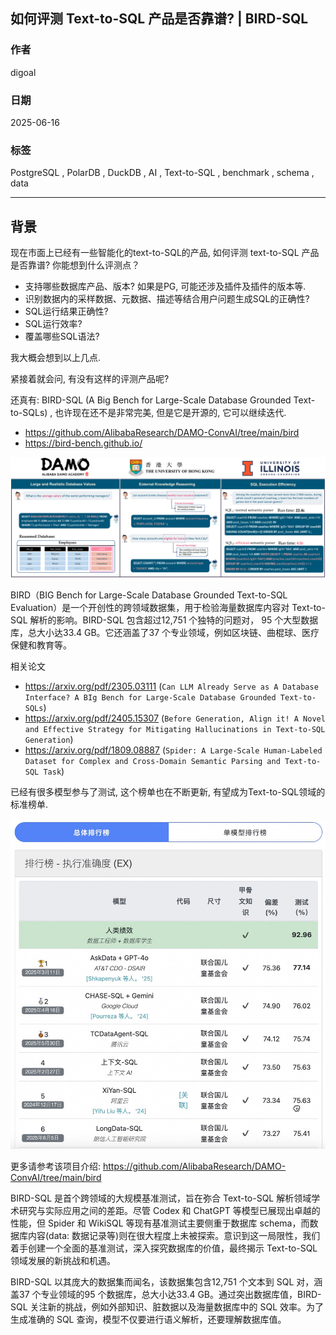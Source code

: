 ## 如何评测 Text-to-SQL 产品是否靠谱? | BIRD-SQL    
          
### 作者          
digoal          
          
### 日期          
2025-06-16         
          
### 标签          
PostgreSQL , PolarDB , DuckDB , AI , Text-to-SQL , benchmark , schema , data      
          
----          
          
## 背景   
现在市面上已经有一些智能化的text-to-SQL的产品, 如何评测 text-to-SQL 产品是否靠谱? 你能想到什么评测点？  
- 支持哪些数据库产品、版本? 如果是PG, 可能还涉及插件及插件的版本等.     
- 识别数据内的采样数据、元数据、描述等结合用户问题生成SQL的正确性?  
- SQL运行结果正确性?  
- SQL运行效率?  
- 覆盖哪些SQL语法?   
  
我大概会想到以上几点.   
  
紧接着就会问, 有没有这样的评测产品呢?  
  
还真有: BIRD-SQL (A Big Bench for Large-Scale Database Grounded Text-to-SQLs) , 也许现在还不是非常完美, 但是它是开源的, 它可以继续迭代.    
- https://github.com/AlibabaResearch/DAMO-ConvAI/tree/main/bird  
- https://bird-bench.github.io/  
  
![pic](20250616_03_pic_002.png)  
  
BIRD（BIG Bench for Large-Scale Database Grounded Text-to-SQL Evaluation）是一个开创性的跨领域数据集，用于检验海量数据库内容对 Text-to-SQL 解析的影响。BIRD-SQL 包含超过12,751 个独特的问题对， 95 个大型数据库，总大小达33.4 GB。它还涵盖了37 个专业领域，例如区块链、曲棍球、医疗保健和教育等。  
  
相关论文  
- https://arxiv.org/pdf/2305.03111  (`Can LLM Already Serve as A Database Interface? A BIg Bench for Large-Scale Database Grounded Text-to-SQLs`)  
- https://arxiv.org/pdf/2405.15307  (`Before Generation, Align it! A Novel and Effective Strategy for Mitigating Hallucinations in Text-to-SQL Generation`)  
- https://arxiv.org/pdf/1809.08887  (`Spider: A Large-Scale Human-Labeled Dataset for Complex and Cross-Domain Semantic Parsing and Text-to-SQL Task`)  
  
已经有很多模型参与了测试, 这个榜单也在不断更新, 有望成为Text-to-SQL领域的标准榜单.  
  
![pic](20250616_03_pic_001.jpg)  
  
更多请参考该项目介绍: https://github.com/AlibabaResearch/DAMO-ConvAI/tree/main/bird  
  
BIRD-SQL 是首个跨领域的大规模基准测试，旨在弥合 Text-to-SQL 解析领域学术研究与实际应用之间的差距。尽管 Codex 和 ChatGPT 等模型已展现出卓越的性能，但 Spider 和 WikiSQL 等现有基准测试主要侧重于数据库 schema，而数据库内容(data: 数据记录等)则在很大程度上未被探索。意识到这一局限性，我们着手创建一个全面的基准测试，深入探究数据库的价值，最终揭示 Text-to-SQL 领域发展的新挑战和机遇。  
  
BIRD-SQL 以其庞大的数据集而闻名，该数据集包含12,751 个文本到 SQL 对，涵盖37 个专业领域的95 个数据库，总大小达33.4 GB。通过突出数据库值，BIRD-SQL 关注新的挑战，例如外部知识、脏数据以及海量数据库中的 SQL 效率。为了生成准确的 SQL 查询，模型不仅要进行语义解析，还要理解数据库值。  
  

